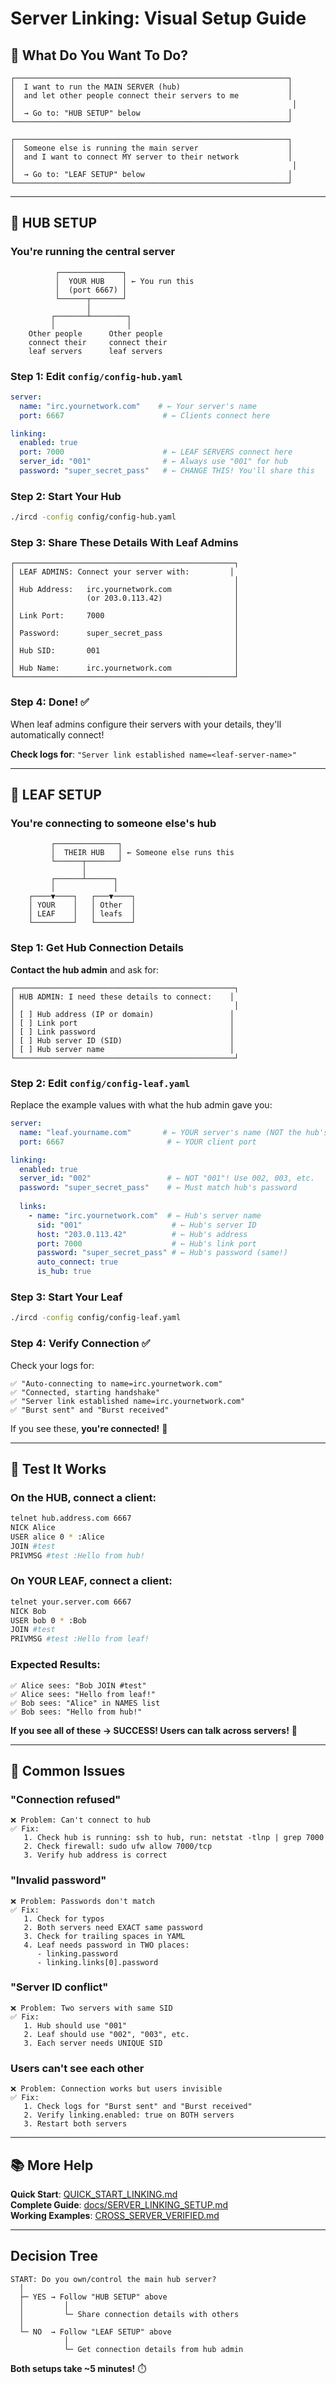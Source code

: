 # Server Linking: Visual Setup Guide

## 🎯 What Do You Want To Do?

```
┌─────────────────────────────────────────────────────────────┐
│  I want to run the MAIN SERVER (hub)                        │
│  and let other people connect their servers to me           │
│                                                              │
│  → Go to: "HUB SETUP" below                                 │
└─────────────────────────────────────────────────────────────┘

┌─────────────────────────────────────────────────────────────┐
│  Someone else is running the main server                    │
│  and I want to connect MY server to their network           │
│                                                              │
│  → Go to: "LEAF SETUP" below                                │
└─────────────────────────────────────────────────────────────┘
```

---

## 🏢 HUB SETUP
### You're running the central server

```
          ┌──────────────┐
          │  YOUR HUB    │ ← You run this
          │  (port 6667) │
          └──────┬───────┘
                 │
         ┌───────┴────────┐
         │                │
    Other people      Other people
    connect their     connect their
    leaf servers      leaf servers
```

### Step 1: Edit `config/config-hub.yaml`

```yaml
server:
  name: "irc.yournetwork.com"    # ← Your server's name
  port: 6667                      # ← Clients connect here

linking:
  enabled: true
  port: 7000                      # ← LEAF SERVERS connect here
  server_id: "001"                # ← Always use "001" for hub
  password: "super_secret_pass"   # ← CHANGE THIS! You'll share this
```

### Step 2: Start Your Hub

```bash
./ircd -config config/config-hub.yaml
```

### Step 3: Share These Details With Leaf Admins

```
┌─────────────────────────────────────────────────┐
│ LEAF ADMINS: Connect your server with:         │
│                                                 │
│ Hub Address:   irc.yournetwork.com              │
│                (or 203.0.113.42)                │
│                                                 │
│ Link Port:     7000                             │
│                                                 │
│ Password:      super_secret_pass                │
│                                                 │
│ Hub SID:       001                              │
│                                                 │
│ Hub Name:      irc.yournetwork.com              │
└─────────────────────────────────────────────────┘
```

### Step 4: Done! ✅

When leaf admins configure their servers with your details, they'll automatically connect!

**Check logs for**: `"Server link established name=<leaf-server-name>"`

---

## 🍃 LEAF SETUP
### You're connecting to someone else's hub

```
         ┌──────────────┐
         │  THEIR HUB   │ ← Someone else runs this
         └──────┬───────┘
                │
         ┌──────┴──────┐
         │             │
    ┌────▼────┐   ┌───▼────┐
    │ YOUR    │   │ Other  │
    │ LEAF    │   │ leafs  │
    └─────────┘   └────────┘
```

### Step 1: Get Hub Connection Details

**Contact the hub admin** and ask for:

```
┌─────────────────────────────────────────────────┐
│ HUB ADMIN: I need these details to connect:    │
│                                                 │
│ [ ] Hub address (IP or domain)                 │
│ [ ] Link port                                  │
│ [ ] Link password                              │
│ [ ] Hub server ID (SID)                        │
│ [ ] Hub server name                            │
└─────────────────────────────────────────────────┘
```

### Step 2: Edit `config/config-leaf.yaml`

Replace the example values with what the hub admin gave you:

```yaml
server:
  name: "leaf.yourname.com"       # ← YOUR server's name (NOT the hub's!)
  port: 6667                       # ← YOUR client port

linking:
  enabled: true
  server_id: "002"                 # ← NOT "001"! Use 002, 003, etc.
  password: "super_secret_pass"    # ← Must match hub's password
  
  links:
    - name: "irc.yournetwork.com"  # ← Hub's server name
      sid: "001"                    # ← Hub's server ID
      host: "203.0.113.42"          # ← Hub's address
      port: 7000                    # ← Hub's link port
      password: "super_secret_pass" # ← Hub's password (same!)
      auto_connect: true
      is_hub: true
```

### Step 3: Start Your Leaf

```bash
./ircd -config config/config-leaf.yaml
```

### Step 4: Verify Connection ✅

Check your logs for:

```
✅ "Auto-connecting to name=irc.yournetwork.com"
✅ "Connected, starting handshake"
✅ "Server link established name=irc.yournetwork.com"
✅ "Burst sent" and "Burst received"
```

If you see these, **you're connected!** 🎉

---

## 🧪 Test It Works

### On the HUB, connect a client:
```bash
telnet hub.address.com 6667
NICK Alice
USER alice 0 * :Alice
JOIN #test
PRIVMSG #test :Hello from hub!
```

### On YOUR LEAF, connect a client:
```bash
telnet your.server.com 6667
NICK Bob
USER bob 0 * :Bob
JOIN #test
PRIVMSG #test :Hello from leaf!
```

### Expected Results:
```
✅ Alice sees: "Bob JOIN #test"
✅ Alice sees: "Hello from leaf!"
✅ Bob sees: "Alice" in NAMES list
✅ Bob sees: "Hello from hub!"
```

**If you see all of these → SUCCESS! Users can talk across servers!** 🎊

---

## 🔧 Common Issues

### "Connection refused"
```
❌ Problem: Can't connect to hub
✅ Fix: 
   1. Check hub is running: ssh to hub, run: netstat -tlnp | grep 7000
   2. Check firewall: sudo ufw allow 7000/tcp
   3. Verify hub address is correct
```

### "Invalid password"
```
❌ Problem: Passwords don't match
✅ Fix:
   1. Check for typos
   2. Both servers need EXACT same password
   3. Check for trailing spaces in YAML
   4. Leaf needs password in TWO places:
      - linking.password
      - linking.links[0].password
```

### "Server ID conflict"
```
❌ Problem: Two servers with same SID
✅ Fix:
   1. Hub should use "001"
   2. Leaf should use "002", "003", etc.
   3. Each server needs UNIQUE SID
```

### Users can't see each other
```
❌ Problem: Connection works but users invisible
✅ Fix:
   1. Check logs for "Burst sent" and "Burst received"
   2. Verify linking.enabled: true on BOTH servers
   3. Restart both servers
```

---

## 📚 More Help

**Quick Start**: [QUICK_START_LINKING.md](QUICK_START_LINKING.md)  
**Complete Guide**: [docs/SERVER_LINKING_SETUP.md](docs/SERVER_LINKING_SETUP.md)  
**Working Examples**: [CROSS_SERVER_VERIFIED.md](CROSS_SERVER_VERIFIED.md)

---

## Decision Tree

```
START: Do you own/control the main hub server?
  │
  ├─ YES → Follow "HUB SETUP" above
  │         │
  │         └─ Share connection details with others
  │
  └─ NO  → Follow "LEAF SETUP" above
            │
            └─ Get connection details from hub admin
```

**Both setups take ~5 minutes!** ⏱️
